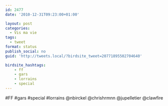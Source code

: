 ```yaml
---
id: 2477
date: '2010-12-31T09:23:00+01:00'

layout: post
categories:
  - Vis ma vie
tags:
  - tweet
format: status
publish_social: no
guid: 'http://tweets.local/?birdsite_tweet=20771895502704640'

birdsite_hashtags:
    - ff
    - gars
    - lorrains
    - special
---
```


\#FF #gars #special #lorrains @nbirckel @chrishrmnn @jupelletier @clawfire